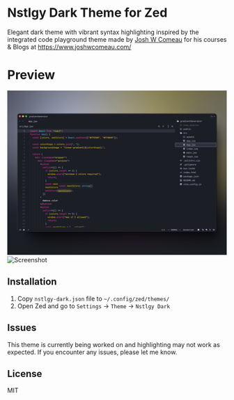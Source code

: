 # Nstlgy Dark Theme for Zed

Elegant dark theme with vibrant syntax highlighting inspired by the integrated code playground theme made by [Josh W Comeau](https://x.com/joshwcomeau) for his courses & Blogs at https://www.joshwcomeau.com/

# Preview

![Screenshot](assets/dark.png)
![Screenshot](assets/glass-dark.png)

## Installation

1. Copy `nstlgy-dark.json` file to `~/.config/zed/themes/`
2. Open Zed and go to `Settings` -> `Theme` -> `Nstlgy Dark`

## Issues

This theme is currently being worked on and highlighting may not work as expected. If you encounter any issues, please let me know.

## License

MIT

